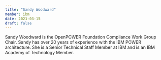 ```yaml
---
title: "Sandy Woodward"
member: ibm
date: 2021-03-15
draft: false
---
```

Sandy Woodward is the OpenPOWER Foundation Compliance Work Group Chair. Sandy has
over 20 years of experience with the IBM POWER architecture. She is a Senior Technical Staff
Member at IBM and is an IBM Academy of Technology Member.